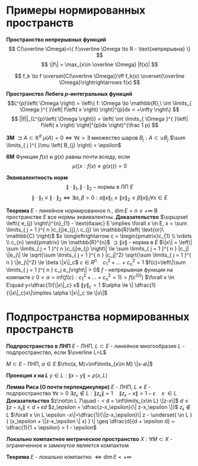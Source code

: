 # Примеры нормированных пространств
**Пространство непрерывных функций**
$$
C(\overline \Omega)=\{ f:\overline \Omega \to R - \text{непрерывна} \}
$$
$$
\|f\| = \max_{x\in \overline \Omega} |f(x)|
$$

$$
f_k \to f \overset{C(\overline \Omega)}\iff f_k(x) \overset{\overline \Omega}\rightrightarrows f(x) 
$$


**Пространство Лебега $p$-интегральных функций**
$$L^{p}\left( \Omega \right) = \left\{ f: \Omega \to \mathbb{R},\ \int \limits_{ \Omega }^{  }\left| f\left( x \right) \right|^{p}dx < +\infty \right\}
$$
$$
||f||_{L^{p}\left( \Omega \right)} = \left( \int \limits_{ \Omega }^{  }\left| f\left( x \right) \right|^{p}dx \right)^{\frac 1 p}
$$

**3М**
	$\sqsupset A \subset \mathbb{R}^{d}$
	$\mu \left( A \right) = 0 \iff \forall \epsilon > \exists \ \text{множество шаров}\ B_{j}: A \subset \cup B_{j}$
	$\sum \limits_{ j }^{  }\mu \left( B_{j} \right) < \epsilon$

**6М**
	Функции $f(x)$ и $g(x)$ равны почти всюду, если
$$
\mu(\{ x:f(x)\neq g(x) \}) = 0
$$

**Эквивалентность норм**
$$
\|\cdot \|_1, \|\cdot\|_2 - \text{нормы в ЛП }E
$$
$$
\|\cdot\|_1 \equiv \|\cdot\|_2 \iff \exists \alpha, \beta > 0: \alpha\|x\|_1\le \|x\|_2 \le \beta \|x\|_1 \forall x \in E
$$

**Теорема**
	$E$ - линейное нормированное п., $\dim E=n\le +\infty$
	В пространстве $E$ все нормы эквивалентны.
**Доказательство**
	$\sqsupset \left\{ e_{j} \right\}^{n}_{1} - \text{базис} E \implies \forall x \in E, x = \sum \limits_{ j = 1 }^{ n }c_{j}e_{j},\ c_{j} \in \mathbb{R}\left( \text{or}\ \mathbb{C} \right)$
	$x \longleftrightarrow c = \begin{pmatrix}c_{1} \\ \vdots \\ c_{n} \end{pmatrix} \in \mathbb{R}^{n}$
	$\sqsupset \|x\|$ - норма в $E$
	$\|x\| = \left\| \sum \limits_{ j = 1 }^{ n }c_{j}e_{j} \right\| \le \sum \limits_{ j = 1 }^{ n } |c_j| \|e_j\| \le \sqrt{\sum \limits_{ j = 1 }^{ n } |c_j|^2} \sqrt{\sum \limits_{ j = 1 }^{ n } \|e_j\|^2} \le \beta \|x\|_c$
	$c\in R^n \quad c_1^2 + \ldots + c_n^2 = 1$
	$f(c)=\left\|\sum \limits_{ j = 1 }^{ n } c_j e_j\right\| > 0$
	$f$ - непрерывная функция на компакте $c$
	$0<\alpha = \inf_{} \{ f(c): c_1^2 + \ldots+c_n^2 = 1 \} = f(c^{(0)})$
	$\forall x \in E\quad y=\dfrac{1}{\|x\|_c} x$
	$\|y\|_c=1$
	$\alpha \le \| \dfrac{1}{\|x\|_c}x\|\implies \alpha \|x\|_c \le \|x\|$

# Подпространства нормированных пространств
**Подпространство в ЛНП**
	$E$ - ЛНП, $L\subset E$ - линейное многообразие
	$L$ - подпространство, если $\overline L=L$


$M\subset E$ - ЛНП, $a\in E$
$\rho(a, M)=\inf\limits_{x\in M} \|x-a\|$

**Проекция $x$ на $L$**
	$y\in L:\|x-y\| = \rho(x, L)$

**Лемма Риса (О почти перпендикуляре)**
	$E$ - ЛНП, $L\neq E$ - подпространство
	$\forall \epsilon > 0 ~\exists z_\epsilon \not \in L: \|z_\epsilon \|=1\quad\|z_\epsilon - x\| > 1-\epsilon \quad x\ \in L$
**Доказательство**
	$z\not\in L 7\quad - < d = \inf\limits_{x\in L} \|z-x\|$
	$d\le \|z-x_\epsilon\| < d+\epsilon d$
	$z_\epsilon = \dfrac{z-x_\epsilon}{\| z-x_\epsilon \|}$
	$z_{\epsilon} \not \in L$
	$\forall x \in L \epsilon -x\|=\dfrac{1}{\|z-x_\epsilon}\| z - \underset{ \in L }{ (x_\epsilon + \|z-x_\epsilon \| x) } \| \geq \dfrac{d}{d + \epsilon d} = \dfrac{1}{1 + \epsilon} > 1 - \epsilon$

**Локально компактное метрическое пространство**
	$X:\forall M \subset X$ - ограниченное и замкнутое является компактом

**Теорема**
	$E$ - локально компактно $\iff \dim E < +\infty$



